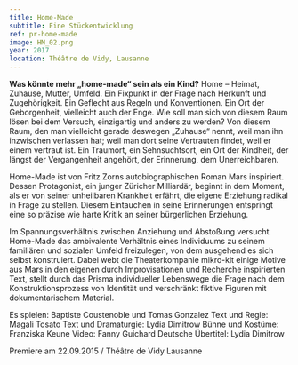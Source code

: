 ```yaml
---
title: Home-Made
subtitle: Eine Stückentwicklung
ref: pr-home-made
image: HM_02.png
year: 2017
location: Théâtre de Vidy, Lausanne
---
```


**Was könnte mehr „home-made“ sein als ein Kind?**
Home – Heimat, Zuhause, Mutter, Umfeld.
Ein Fixpunkt in der Frage nach Herkunft und Zugehörigkeit.
Ein Geflecht aus Regeln und Konventionen.
Ein Ort der Geborgenheit, vielleicht auch der Enge.
Wie soll man sich von diesem Raum lösen bei dem Versuch, einzigartig und anders zu werden?
Von diesem Raum, den man vielleicht gerade deswegen „Zuhause“ nennt, weil man ihn inzwischen verlassen hat; weil man dort seine Vertrauten findet, weil er einem vertraut ist.
Ein Traumort, ein Sehnsuchtsort, ein Ort der Kindheit, der längst der Vergangenheit angehört, der Erinnerung, dem Unerreichbaren.

Home-Made ist von Fritz Zorns autobiographischen Roman Mars inspiriert.
Dessen Protagonist, ein junger Züricher Milliardär, beginnt in dem Moment, als er von seiner unheilbaren Krankheit erfährt, die eigene Erziehung radikal in Frage zu stellen.
Diesem Eintauchen in seine Erinnerungen entspringt eine so präzise wie harte Kritik an seiner bürgerlichen Erziehung.

Im Spannungsverhältnis zwischen Anziehung und Abstoßung versucht Home-Made das ambivalente Verhältnis eines Individuums zu seinem familiären und sozialen Umfeld freizulegen, von dem ausgehend es sich selbst konstruiert.
Dabei webt die Theaterkompanie mikro-kit einige Motive aus Mars in den eigenen durch Improvisationen und Recherche inspirierten Text, stellt durch das Prisma individueller Lebenswege die Frage nach dem Konstruktionsprozess von Identität und verschränkt fiktive Figuren mit dokumentarischem Material.

Es spielen: Baptiste Coustenoble und Tomas Gonzalez
Text und Regie: Magali Tosato
Text und Dramaturgie: Lydia Dimitrow
Bühne und Kostüme: Franziska Keune
Video: Fanny Guichard
Deutsche Übertitel: Lydia Dimitrow

Premiere am 22.09.2015 / Théâtre de Vidy Lausanne

